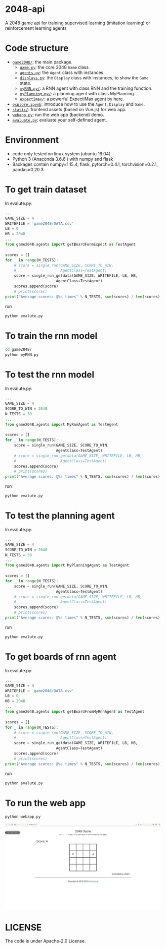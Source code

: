 # 2048-api
A 2048 game api for training supervised learning (imitation learning) or reinforcement learning agents

# Code structure
* [`game2048/`](game2048/): the main package.
    * [`game.py`](game2048/game.py): the core 2048 `Game` class.
    * [`agents.py`](game2048/agents.py): the `Agent` class with instances.
    * [`displays.py`](game2048/displays.py): the `Display` class with instances, to show the `Game` state.
    * [`myRNN.py/`](game2048/myRNN.py): a RNN agent with class RNN and the training function. 
    * [`myPlanning.py/`](game2048/myRNN.py): a planning agent with  class MyPlanning.    
    * [`expectimax/`](game2048/expectimax): a powerful ExpectiMax agent by [here](https://github.com/nneonneo/2048-ai).
* [`explore.ipynb`](explore.ipynb): introduce how to use the `Agent`, `Display` and `Game`.
* [`static/`](static/): frontend assets (based on Vue.js) for web app.
* [`webapp.py`](webapp.py): run the web app (backend) demo.
* [`evaluate.py`](evaluate.py): evaluate your self-defined agent.

# Environment
* code only tested on linux system (ubuntu 16.04)
* Python 3 (Anaconda 3.6.6 ) with numpy and flask
* Backages contain numpy=1.15.4, flask, pytorch=0.4.1, torchvision=0.2.1, pandas=0.20.3.
# To get train dataset
In evalute.py:
```python
...
GAME_SIZE = 4
WRITEFILE = 'game2048/DATA.csv'
LB = 0
HB = 2048
...
from game2048.agents import getBoardFormExpect as TestAgent

scores = []
for _ in range(N_TESTS):
    # score = single_run(GAME_SIZE, SCORE_TO_WIN,
    #                    AgentClass=TestAgent)
    score = single_run_getdata(GAME_SIZE, WRITEFILE, LB, HB,
                       AgentClass=TestAgent)
    scores.append(score)
    # print(scores)
print("Average scores: @%s times" % N_TESTS, sum(scores) / len(scores))

```
run
```bash
python evalute.py
```
# To train the rnn model
```bash
cd game2048/
python myRNN.py
```
# To test the rnn model
In evalute.py:
```python
...
GAME_SIZE = 4
SCORE_TO_WIN = 2048
N_TESTS = 50
...
from game2048.agents import MyRnnAgent as TestAgent

scores = []
for _ in range(N_TESTS):
    score = single_run(GAME_SIZE, SCORE_TO_WIN,
                       AgentClass=TestAgent)
    # score = single_run_getdata(GAME_SIZE, WRITEFILE, LB, HB,
    #                    AgentClass=TestAgent)
    scores.append(score)
    # print(scores)
print("Average scores: @%s times" % N_TESTS, sum(scores) / len(scores))

```
run
```bash
python evalute.py
```
# To test the planning agent
In evalute.py:
```python
...
GAME_SIZE = 4
SCORE_TO_WIN = 2048
N_TESTS = 50
...
from game2048.agents import MyPlanningAgent as TestAgent

scores = []
for _ in range(N_TESTS):
    score = single_run(GAME_SIZE, SCORE_TO_WIN,
                       AgentClass=TestAgent)
    # score = single_run_getdata(GAME_SIZE, WRITEFILE, LB, HB,
    #                    AgentClass=TestAgent)
    scores.append(score)
    # print(scores)
print("Average scores: @%s times" % N_TESTS, sum(scores) / len(scores))

```
run
```bash
python evalute.py
```
# To get boards of rnn agent 
In evalute.py:
```python
...
GAME_SIZE = 4
WRITEFILE = 'game2048/DATA.csv'
LB = 0
HB = 2048
...
from game2048.agents import getBoardFromMyRnnAgent as TestAgent

scores = []
for _ in range(N_TESTS):
    # score = single_run(GAME_SIZE, SCORE_TO_WIN,
    #                    AgentClass=TestAgent)
    score = single_run_getdata(GAME_SIZE, WRITEFILE, LB, HB,
                       AgentClass=TestAgent)
    scores.append(score)
    # print(scores)
print("Average scores: @%s times" % N_TESTS, sum(scores) / len(scores))

```
run
```bash
python evalute.py
```
# To run the web app
```bash
python webapp.py
```
![demo](oneboard.gif)

# LICENSE
The code is under Apache-2.0 License.

